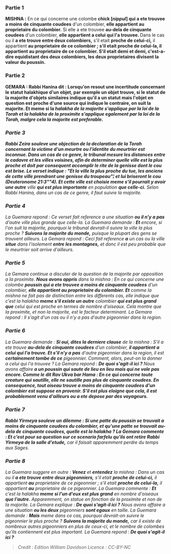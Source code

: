 
### Partie 1
<strong>MISHNA :</strong> En ce qui concerne une colombe <b>chick [<i>nippul</i>] qui a ete trouvee a moins de cinquante coudees</b> d'un colombier, <b>elle appartient au proprietaire du colombier.</b> Si elle a ete trouvee <b>au-dela de cinquante coudees</b> d'un colombier, <b>elle appartient a celui qui l'a trouvee. </b> Dans le cas ou il <b>a ete trouve entre deux colombiers,</b> s'il etait <b>proche de celui-ci,</b> il appartient <b>au proprietaire de ce colombier ; s'il etait <b>proche de celui-la,</b> il appartient <b>au proprietaire de ce colombier. S'il etait <b>demi et demi,</b> c'est-a-dire equidistant des deux colombiers, <b>les deux</b> proprietaires <b>divisent</b> la valeur du poussin.

### Partie 2
<strong>GEMARA :</strong> <b>Rabbi Hanina dit :</b> Lorsqu'on resout une incertitude concernant le statut halakhique d'un objet, par exemple un objet trouve, si le statut de la <b>majorite</b> d'objets similaires indique qu'il a un statut <b>mais</b> l'objet en question est <b>proche</b> d'une source qui indique le contraire, on <b>suit la majorite. Et meme si</b> la <i>halakha</b> de la <b>majorite</b> s'applique <b>par la loi de la Torah et</b> la <i>halakha</i> <b>de la proximite</b> s'applique egalement <b>par la loi de la Torah, malgre cela la majorite est preferable.</b>

### Partie 3
<b>Rabbi Zeira souleve une objection</b> de la declaration de la Torah concernant la victime d'un meurtre ou l'identite du meurtrier est inconnue. Dans un cas de ce genre, le tribunal mesure les distances entre le cadavre et les villes voisines, afin de determiner quelle ville est la plus proche et doit par consequent accomplir le rite de la genisse dont le cou est brise. Le verset indique : <b>"Et la ville la plus proche du tue,</b> les anciens de cette ville prendront une genisse du troupeau"¦ et lui briseront le cou (Deuteronome 21:3""4). <b>Et</b> cette ville est choisie <b>meme s'il pourrait</b> y avoir une autre</b> ville <b>qui est plus importante</b> en population <b>que celle-ci.</b> Selon Rabbi Hanina, dans un cas de ce genre, il faut suivre la majorite.

### Partie 4
La Guemara repond : Ce verset fait reference a une situation <b>ou il n'y a pas</b> d'autre ville plus grande que celle-la. La Guemara demande : <b>Et</b> encore, si l'on suit la majorite, pourquoi le tribunal devrait-il suivre la ville la plus proche ? <b>Suivons la majorite du monde,</b> puisque la plupart des gens se trouvent ailleurs. La Gemara repond : Ceci fait reference <b>a</b> un cas ou la ville <b>situe</b> dans l'isolement <b>entre les montagnes,</b> et donc il est peu probable que le meurtrier soit arrive d'ailleurs.

### Partie 5
La Gemara continue a discuter de la question de la majorite par opposition a la proximite. <b>Nous avons appris</b> dans la mishna : En ce qui concerne une colombe <b>poussin qui a ete trouvee a moins de cinquante coudees</b> d'un colombier, <b>elle appartient au proprietaire du colombier. Et</b> comme la mishna ne fait pas de distinction entre les differents cas, elle indique que c'est la <i>halakha</i> <b>meme s'il existe un autre</b> colombier <b>qui est plus grand que</b> celui qui est proche en termes de nombre d'oiseaux. Cela montre que la proximite, et non la majorite, est le facteur determinant. La Gemara repond : Il s'agit d'un cas ou il n'y a pas d'autre pigeonnier dans la region.

### Partie 6
La Guemara demande : <b>Si oui, dites la derniere clause</b> de la mishna : S'il a ete trouve <b>au-dela de cinquante coudees</b> d'un colombier, <b>il appartient a celui qui l'a trouve. Et s'il n'y a pas</b> d'autre pigeonnier dans la region, il est <b>certainement tombe de ce</b> pigeonnier. Comment, alors, peut-on la donner a celui qui l'a trouvee ? La Gemara repond : <b>De quoi s'agit-il ici ?</b> Nous avons affaire <b>a un poussin qui <b>saute</b> de lieu en lieu mais qui ne vole pas encore. <b>Comme le dit Rav Ukva bar Hama :</b> En ce qui concerne <b>toute</b> creature <b>qui sautille,</b> elle <b>ne sautille pas plus de cinquante</b> coudees. En consequence, tout oiseau trouve a moins de cinquante coudees d'un colombier est suppose en provenir. S'il est plus eloigne que cela, il est probablement venu d'ailleurs ou a ete depose par des voyageurs.

### Partie 7
<b>Rabbi Yirmeya souleve un dilemme :</b> Si <b>une patte</b> du poussin se trouvait <b>a moins de cinquante coudees</b> du colombier, <b>et qu'une patte</b> se trouvait <b>au-dela de cinquante coudees, quelle est</b> la <i>halakha</i> ? La Gemara commente : <b>Et c'est pour</b> sa question sur <b>ce scenario farfelu</b> qu'ils ont retire Rabbi Yirmeya de la salle d'etude,</b> car il faisait apparemment perdre du temps aux Sages.

### Partie 8
La Guemara suggere en outre : <b>Venez</b> et <b>entendez</b> la mishna : Dans un cas ou il <b>a ete trouve entre deux pigeonniers,</b> s'il etait <b>proche de celui-ci,</b> il appartient <b>au</b> proprietaire de ce pigeonnier ; s'il etait <b>proche de celui-la,</b> il appartient <b>au</b> proprietaire de ce pigeonnier. La Guemara commente : <b>Et</b> c'est la <i>halakha</i> <b>meme si l'un d'eux est plus grand</b> en nombre d'oiseaux <b>que l'autre.</b> Apparemment, on statue en fonction de la proximite et non de la majorite. La Gemara explique : <b>De quoi s'agit-il ici ?</b> Nous avons affaire a une situation <b>ou les deux</b> pigeonniers <b>sont egaux</b> en taille. La Guemara demande : <b>Mais</b> meme dans ce cas, pourquoi devrait-on suivre le pigeonnier le plus proche ? <b>Suivons la majorite du monde,</b> car il existe de nombreux autres pigeonniers en plus de ceux-ci, et le nombre de colombes qu'ils contiennent est plus important. La Guemara repond : <b>De quoi s'agit-il ici ?</b>

>Credit : Edition William Davidson
>Licence : CC-BY-NC